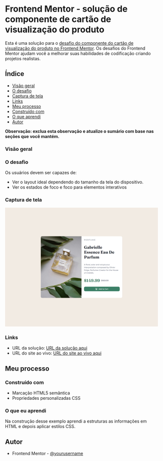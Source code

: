 # Frontend Mentor - solução de componente de cartão de visualização do produto

Esta é uma solução para o [desafio do componente do cartão de visualização do produto no Frontend Mentor](https://www.frontendmentor.io/challenges/product-preview-card-component-GO7UmttRfa). Os desafios do Frontend Mentor ajudam você a melhorar suas habilidades de codificação criando projetos realistas.

## Índice

  - [Visão geral](#visão-geral)
  - [O desafio](#o-desafio)
  - [Captura de tela](#captura-de-tela)
  - [Links](#links)
  - [Meu processo](#meu-processo)
  - [Construído com](#construído-com)
  - [O que aprendi](#o-que-aprendi)
  - [Autor](#autor)

**Observação: exclua esta observação e atualize o sumário com base nas seções que você mantém.**

### Visão geral

### O desafio

Os usuários devem ser capazes de:

- Ver o layout ideal dependendo do tamanho da tela do dispositivo.
- Ver os estados de foco e foco para elementos interativos

### Captura de tela

![Captura da tela](captura%20de%20tela.jpg)

### Links

- URL da solução: [URL da solução aqui](https://github.com/XidthyDev/product-preview-card-component)
- URL do site ao vivo: [URL do site ao vivo aqui](https://xidthydev.github.io/product-preview-card-component/)

## Meu processo

### Construído com

- Marcação HTML5 semântica
- Propriedades personalizadas CSS

### O que eu aprendi

Na construção desse exemplo aprendi a estruturas as informações em HTML e depois aplicar estilos CSS.

## Autor

- Frontend Mentor - [@yourusername](https://www.frontendmentor.io/profile/XidthyDev)

